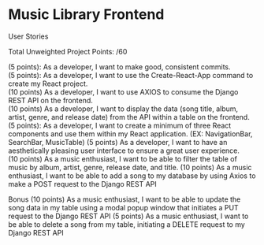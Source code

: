# Music Library Frontend

User Stories

Total Unweighted Project Points: /60

(5 points): As a developer, I want to make good, consistent commits.  
(5 points): As a developer, I want to use the Create-React-App command to create my React project.  
(10 points) As a developer, I want to use AXIOS to consume the Django REST API on the frontend.  
(10 points) As a developer, I want to display the data (song title, album, artist, genre, and release date) from the API within a table on the frontend. 
(5 points): As a developer, I want to create a minimum of three React components and use them within my React application. (EX: NavigationBar, SearchBar, MusicTable) 
(5 points) As a developer, I want to have an aesthetically pleasing user interface to ensure a great user experience.  
(10 points) As a music enthusiast, I want to be able to filter the table of music by album, artist, genre, release date, and title. 
(10 points) As a music enthusiast, I want to be able to add a song to my database by using Axios to make a POST request to the Django REST API
 
Bonus
(10 points) As a music enthusiast, I want to be able to update the song data in my table using a modal popup window that initiates a PUT request to the Django REST API
(5 points) As a music enthusiast, I want to be able to delete a song from my table, initiating a DELETE request to my Django REST API

